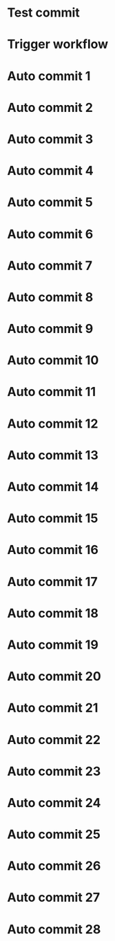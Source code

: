 # Test commit
# Trigger workflow
# Auto commit 1
# Auto commit 2
# Auto commit 3
# Auto commit 4
# Auto commit 5
# Auto commit 6
# Auto commit 7
# Auto commit 8
# Auto commit 9
# Auto commit 10
# Auto commit 11
# Auto commit 12
# Auto commit 13
# Auto commit 14
# Auto commit 15
# Auto commit 16
# Auto commit 17
# Auto commit 18
# Auto commit 19
# Auto commit 20
# Auto commit 21
# Auto commit 22
# Auto commit 23
# Auto commit 24
# Auto commit 25
# Auto commit 26
# Auto commit 27
# Auto commit 28
